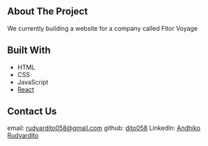 ## About The Project
We currently building a website for a company called Fitor Voyage


## Built With
* HTML
* CSS
* JavaScript
* <a href="https://react.dev">React</a>

## Contact Us
email: <a href="https://mail.google.com/mail/u/0/#inbox?compose=CllgCJZdkbpKfjhRMwmKNJbVwRZsChmHRDmBQWWZcNClLTjlBsFgQXbczxfQKlRXzvSHBhGWJhg
">rudyardito058@gmail.com</a>
github: <a href="https://github.com/dito058">dito058</a>
LinkedIn: <a href="https://www.linkedin.com/in/dhiko/">Andhiko Rudyardito</a>
